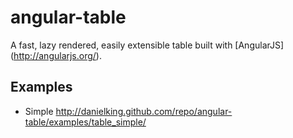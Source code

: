 angular-table
=============

A fast, lazy rendered, easily extensible table built with [AngularJS] (http://angularjs.org/).

Examples
----------

* Simple http://danielking.github.com/repo/angular-table/examples/table_simple/
